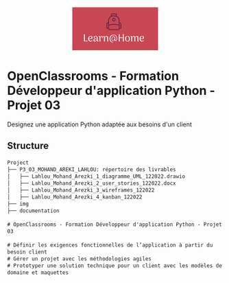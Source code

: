 <h3 align="center">
    <img alt="Logo" title="#logo" width="200px" src="/img/Learn@Home.png">
    <br>
</h3>

# OpenClassrooms - Formation Développeur d'application Python - Projet 03
Designez une application Python adaptée aux besoins d'un client

<a id="structure"></a>
## Structure 
```
Project
├── P3_03_MOHAND_AREKI_LAHLOU: répertoire des livrables
│   ├── Lahlou_Mohand_Arezki_1_diagramme_UML_122022.drawio
│   ├── Lahlou_Mohand_Arezki_2_user_stories_122022.docx
│   ├── Lahlou_Mohand_Arezki_3_wireframes_122022
│   ├── Lahlou_Mohand_Arezki_4_kanban_122022
├── img
├── documentation

# OpenClassrooms - Formation Développeur d'application Python - Projet 03

# Définir les exigences fonctionnelles de l’application à partir du besoin client
# Gérer un projet avec les méthodologies agiles
# Prototyper une solution technique pour un client avec les modèles de domaine et maquettes
